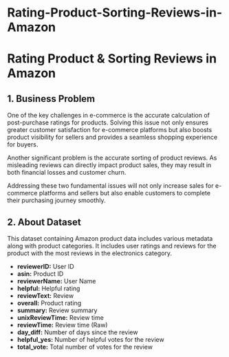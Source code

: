 # Rating-Product-Sorting-Reviews-in-Amazon
# Rating Product &amp; Sorting Reviews in Amazon

## 1. Business Problem

One of the key challenges in e-commerce is the accurate calculation of post-purchase ratings for products. Solving this issue not only ensures greater customer satisfaction for e-commerce platforms but also boosts product visibility for sellers and provides a seamless shopping experience for buyers. 

Another significant problem is the accurate sorting of product reviews. As misleading reviews can directly impact product sales, they may result in both financial losses and customer churn. 

Addressing these two fundamental issues will not only increase sales for e-commerce platforms and sellers but also enable customers to complete their purchasing journey smoothly.

## 2. About Dataset

This dataset containing Amazon product data includes various metadata along with product categories. It includes user ratings and reviews for the product with the most reviews in the electronics category.

* **reviewerID:** User ID
* **asin:** Product ID
* **reviewerName:** User Name
* **helpful:** Helpful rating
* **reviewText:** Review
* **overall:** Product rating
* **summary:** Review summary
* **unixReviewTime:** Review time
* **reviewTime:** Review time (Raw)
* **day_diff:** Number of days since the review
* **helpful_yes:** Number of helpful votes for the review
* **total_vote:** Total number of votes for the review
